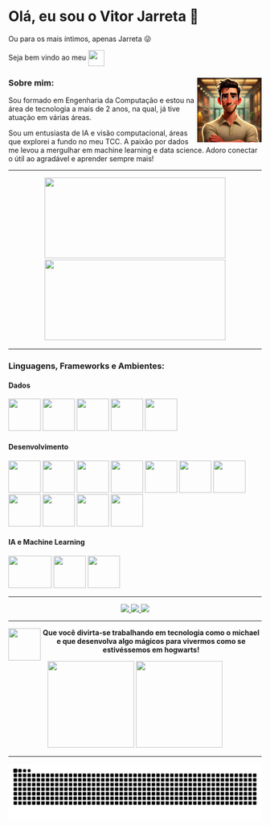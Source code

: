 <div>
  <h1>Olá, eu sou o Vitor Jarreta 👋</h1>
  <p>Ou para os mais íntimos, apenas Jarreta 😜</p>
  <p>Seja bem vindo ao meu <img align = "center" height = "32px" width = "32px" src="https://cdn.jsdelivr.net/gh/devicons/devicon@latest/icons/github/github-original.svg"></p>
  <div>
    <h3>Sobre mim:<img align = "right" src = "https://github.com/vitor-jarreta/vitor-jarreta/blob/main/images/MeCartoon.png?raw=true"></h3>
    <p>Sou formado em Engenharia da Computação e estou na área de tecnologia a mais de 2 anos, na qual, já tive atuação em várias áreas.</p>
    <p>Sou um entusiasta de IA e visão computacional, áreas que explorei a fundo no meu TCC. A paixão por dados me levou a mergulhar em machine learning e data science. Adoro conectar o útil ao agradável e aprender sempre mais!</p>
    </div>
  </div>
</div>

<div align="center"> 
  <hr>
  <a href = "https://www.linkedin.com/in/vitor-jarreta-a5ba2a207"/>
  <img height = "160em" width = "360em" src = "https://github-readme-stats.vercel.app/api?username=vitor-jarreta&show_icons=true&theme=transparent&include_all_comits=true&count_private=true"/>
  <img height = "160em" width = "360em" src = "https://github-readme-stats.vercel.app/api/top-langs/?username=vitor-jarreta&show_icons=true&theme=transparent&include_all_comits=true&count_private=true"/></a>
</div>

<div>
  <hr>
  <h3>Linguagens, Frameworks e Ambientes:</h3>
  <h4>Dados</h4>
  <img aling = "center" height = "64px" width = "64px" src="https://cdn.jsdelivr.net/gh/devicons/devicon@latest/icons/azuresqldatabase/azuresqldatabase-original.svg" />
  <img aling = "center" height = "64px" width = "64px" src="https://cdn.jsdelivr.net/gh/devicons/devicon@latest/icons/dbeaver/dbeaver-original.svg"/>
  <img aling = "center" height = "64px" width = "64px" src="https://cdn.jsdelivr.net/gh/devicons/devicon@latest/icons/oracle/oracle-original.svg"/>
  <img aling = "center" height = "64px" width = "64px" src="https://cdn.jsdelivr.net/gh/devicons/devicon@latest/icons/postgresql/postgresql-original-wordmark.svg"/>
  <img aling = "center" height = "64px" width = "64px" src = 'https://agail.com.br/wp-content/uploads/2020/12/pdi.png'/>
  <h4>Desenvolvimento</h4>
  <img aling = "center" height = "64px" width = "64px" src="https://cdn.jsdelivr.net/gh/devicons/devicon@latest/icons/css3/css3-original-wordmark.svg" />
  <img aling = "center" height = "64px" width = "64px" src="https://cdn.jsdelivr.net/gh/devicons/devicon@latest/icons/html5/html5-original-wordmark.svg"/>
  <img aling = "center" height = "64px" width = "64px" src="https://cdn.jsdelivr.net/gh/devicons/devicon@latest/icons/javascript/javascript-original.svg"/>
  <img aling = "center" height = "64px" width = "64px" src="https://cdn.jsdelivr.net/gh/devicons/devicon@latest/icons/python/python-original.svg"/>
  <img aling = "center" height = "64px" width = "64px" src="https://cdn.jsdelivr.net/gh/devicons/devicon@latest/icons/jupyter/jupyter-original-wordmark.svg"/>
  <img aling = "center" height = "64px" width = "64px" src="https://cdn.jsdelivr.net/gh/devicons/devicon@latest/icons/fastapi/fastapi-original-wordmark.svg"/>
  <img aling = "center" height = "64px" width = "64px" src="https://cdn.jsdelivr.net/gh/devicons/devicon@latest/icons/flutter/flutter-original.svg"/>
  <img aling = "center" height = "64px" width = "64px" src="https://cdn.jsdelivr.net/gh/devicons/devicon@latest/icons/dart/dart-original-wordmark.svg"/>
  <img aling = "center" height = "64px" width = "64px" src="https://cdn.jsdelivr.net/gh/devicons/devicon@latest/icons/salesforce/salesforce-original.svg" />
  <img aling = "center" height = "64px" width = "64px" src="https://cdn.jsdelivr.net/gh/devicons/devicon@latest/icons/wordpress/wordpress-plain.svg"/>
  <img aling = "center" height = "64px" width = "64px" src = "https://images.ctfassets.net/un655fb9wln6/11sTQC2LhhAtJyb7ptQvEl/6c2dbec03b3a2830a24e09e913ad46cc/Make-app-icon.png"/>
  <h4>IA e Machine Learning</h4>
  <img aling = "center" height = "64px" width = "86px" src = "https://miro.medium.com/v2/resize:fit:1200/1*bSLNlG7crv-p-m4LVYYk3Q.png"/>
  <img aling = "center" height = "64px" width = "64px" src = "https://cdn.prod.website-files.com/646dd1f1a3703e451ba81ecc/64994922cf2a6385a4bf4489_UltralyticsYOLO_mark_blue.svg"/>
  <img aling = "center" height = "64px" width = "64px" src="https://cdn.jsdelivr.net/gh/devicons/devicon@latest/icons/kaggle/kaggle-original.svg"/>
</div>

<div align = "center">
  <hr>
  <a href = "mailto:vitorjarreta@gmail.com?subject=Gostaria de Entrar em contato">
    <img src = "https://img.shields.io/badge/Gmail-D14836?style=for-the-badge&logo=gmail&logoColor=white"/>
  </a>
  <a href = "https://www.linkedin.com/in/vitor-jarreta-a5ba2a207" >
    <img src = "https://img.shields.io/badge/LinkedIn-0077B5?style=for-the-badge&logo=linkedin&logoColor=white" />
  </a>
  <a>
    <img src = "https://img.shields.io/badge/Kaggle-20BEFF?style=for-the-badge&logo=Kaggle&logoColor=white">
  </a>
</div>

<div>
  <hr>
  <p align = "center" ><img align = 'left' height = "64px" width = "64px" src = "https://fenexprint.com.br/wp-content/uploads/2021/12/placa-decorativa-geek-mestre-ioda-star-wars-GEE001-500x500.png"/><strong>Que você divirta-se trabalhando em tecnologia como o michael e que desenvolva algo mágicos para vivermos como se estivéssemos em hogwarts! </strong></p>
  <div align = "center">
    <img aling = "center" height = "172px" width = "172px" src = "https://i.gifer.com/origin/57/575331c9bf0cec11f0b93098cf60511e_w200.gif">
    <img aling = "center" height = "172px" width = "172px" src = "https://i.pinimg.com/originals/2d/cc/93/2dcc9384250518a03fc038c363b689b8.gif">
  </div>
</div>

<div align = "center">
  <hr>
  <picture>
  <source media="(prefers-color-scheme: dark)" srcset="https://raw.githubusercontent.com/vitor-jarreta/vitor-jarreta/output/github-contribution-grid-snake-dark.svg">
  <source media="(prefers-color-scheme: light)" srcset="https://raw.githubusercontent.com/vitor-jarreta/vitor-jarreta/output/github-contribution-grid-snake.svg">
  <img alt="github contribution grid snake animation" src="https://raw.githubusercontent.com/vitor-jarreta/vitor-jarreta/output/github-contribution-grid-snake.svg">
</picture>
</div>
